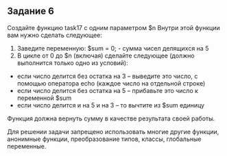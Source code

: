 ## Задание 6

Создайте функцию task17 с одним параметром $n
Внутри этой функции вам нужно сделать следующее:

1. Заведите переменную: $sum = 0; - сумма чисел делящихся на 5
2. В цикле от 0 до $n (включая) сделайте следующее (должно выполнится только одно из условий):

- если число делится без остатка на 3 – выведите это число, с помощью оператора echo (каждое число на отдельной строке)
- если число делится без остатка на 5 – прибавьте это число к переменной $sum
- если число делится и на 5 и на 3 – то вычтите из $sum единицу

Функция должна вернуть сумму в качестве результата своей работы.

Для решении задачи запрещено использовать многие другие функции, анонимные функции, преобразование типов, классы, глобальные переменные.